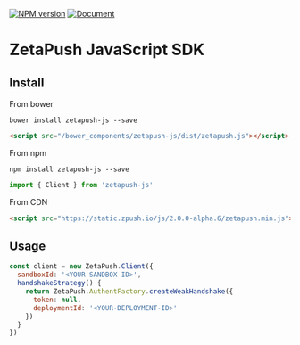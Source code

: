 [![NPM version][npm-version-image]][npm-url]
[![Document][doc-version-image]][doc-url]

# ZetaPush JavaScript SDK

## Install

From bower

```console
bower install zetapush-js --save
```

```html
<script src="/bower_components/zetapush-js/dist/zetapush.js"></script>
```

From npm

```console
npm install zetapush-js --save
```

```js
import { Client } from 'zetapush-js'
```

From CDN

```html
<script src="https://static.zpush.io/js/2.0.0-alpha.6/zetapush.min.js"></script>
```

## Usage

```javascript
const client = new ZetaPush.Client({
  sandboxId: '<YOUR-SANDBOX-ID>',
  handshakeStrategy() {
    return ZetaPush.AuthentFactory.createWeakHandshake({
      token: null,
      deploymentId: '<YOUR-DEPLOYMENT-ID>'
    })
  }
})
```

[npm-version-image]: http://img.shields.io/npm/v/zetapush-js.svg?style=flat-square
[npm-url]: https://npmjs.org/package/zetapush-js

[doc-version-image]: http://zetapush.github.io/zetapush-js/badge.svg?t=0
[doc-url]: http://zetapush.github.io/zetapush-js/
